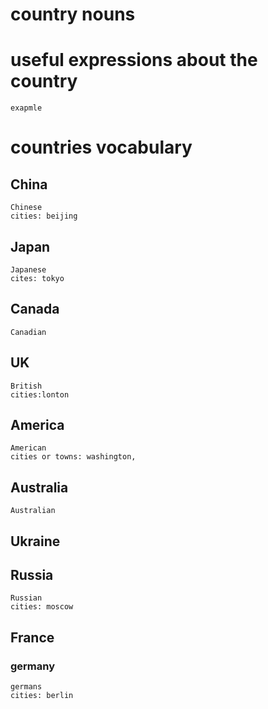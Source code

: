 # country nouns

# useful expressions about the country
	exapmle
# countries vocabulary

## China  
	Chinese
	cities: beijing
## Japan 
	Japanese
	cites: tokyo
## Canada 
	Canadian
## UK 
	British
	cities:lonton
## America 
	American
	cities or towns: washington, 
## Australia  
	Australian
## Ukraine

## Russia 
	Russian
	cities: moscow
## France

### germany
	germans
	cities: berlin